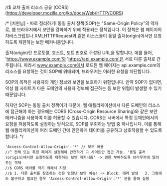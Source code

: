 //$ 교차 출처 리소스 공유 (CORS) (https://developer.mozilla.org/ko/docs/Web/HTTP/CORS)

/* 
[치현님] - 따로 정리하기!
동일 출처 정책(SOP)는 "Same-Origin Policy"의 약자로, 웹 브라우저에서 보안을 강화하기 위해 적용되는 정책입니다. 이 정책은 웹 페이지의 자바스크립트나 XMLHTTPRequest와 같은 리소스들이 동일 출처(origin)에서만 요청하도록 제한하는 보안 메커니즘입니다.

출처(origin)란 프로토콜, 호스트, 포트 번호로 구성된 URL을 말합니다. 예를 들어, 'https://www.example.com'와 'https://api.example.com'은 서로 다른 출처로 간주됩니다. 따라서 www.example.com에서 로드된 웹 페이지는 api.example.com의 리소스를 요청하는 것이 SOP에 위배되며, 브라우저는 이러한 요청을 차단합니다.

SOP의 목적은 사용자의 개인 정보와 보안을 보호하기 위함입니다. 만약 SOP가 없다면, 악성 웹 사이트가 다른 도메인의 사용자 정보에 접근하는 등 보안 위협이 발생할 수 있기 때문입니다.

하지만 SOP는 동일 출처 정책이기 때문에, 웹 애플리케이션에서 다른 도메인의 리소스에 접근해야 하는 경우에는 CORS (Cross-Origin Resource Sharing)와 같은 보안 메커니즘을 사용하여 이를 허용할 수 있습니다. CORS는 서버에서 특정 도메인에서의 요청을 허용하도록 설정하는 방식으로, SOP를 우회하는 방법 중 하나입니다. 이를 통해 웹 애플리케이션이 여러 도메인 간에 안전하게 데이터를 공유하고 상호작용할 수 있도록 합니다.
*/

    'Access-Control-Allow-Origin':'*' // 모두 허용
    //^ 전체 또는 특정 페이지 설정해야 안전하게 그 사이트만 접근 가능. '동일 출처(origin)에서만 요청하도록 제한하는 보안 메커니즘' -> 권한 부여하도록 브라우저에 알려주는 객체
    //$ CORS 에러를 막기 위해서 지정
    //$ 1. 다른 출처를 참조하는 것은 엄청난 보안 이슈! -> Block: 에러 발생   2. 그럼에도 불구하고 필요한 경우 'Access-Control-Allow-Origin':'*' 문을 통해 실행